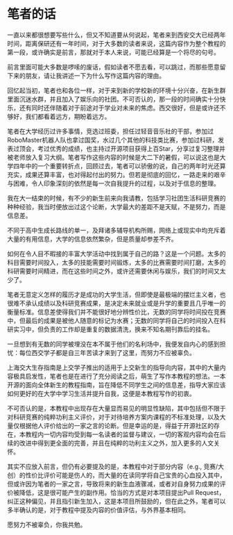 # 笔者的话

一直以来都很想要写些什么，但又不知道要从何说起，笔者来到西安交大已经两年时间，距离保研还有一年时间，对于大多数的读者来说，这篇内容作为整个教程的第一段，或许确实是前言，那就对于本人来说，可能已经算是一个将尽的句号。

前言里面可能大多数是啰嗦的废话，假如读者不愿去看，可以跳过，而那些愿意留下来的朋友，请让我讲述一下为什么写作这篇内容的理由。

回忆起当初，笔者也和各位一样，对于来到新的学校新的环境十分兴奋，在新生群里面沉迷水群，并且加入了娱乐向的社团。不可否认的，那一段的时间确实十分快乐，还有同时还伴随着对于前途对于学业对未来的焦虑。西交很好，但是或许还不够好，我们都看着远方，期盼着远方。

笔者在大学经历过许多事情，竞选过班委，担任过轻音音乐社的干部，参加过RoboMaster机器人队也拿过国奖，水过几个其他的科技类比赛，参加过科研，发表过顶会，考过优秀的成绩，也主持过开源项目获得上百Star，分享过复习整理并被老师放入复习大纲。笔者写作这些内容的时候是大二下的暑假，可以说这也是大学四年中的一个重要转折点，回顾过去，笔者可以骄傲的说，自己的两年时光还算充实，成果还算丰富，也对得起付出的努力。但若是彻底的回忆，一路走来的艰辛与困难，令人印象深刻的依然是每一次自我提升的过程，以及对于信息的整理。

我在大一结束的时候，有不少的新生前来向我请教，包括学习社团生活科研竞赛的种种经验，我当时便放出过这个论断，大学最大的差距不是天赋，不是努力，而是信息差。

不同于高中生成长路线的单一，及拜诸多辅导机构所赐，网络上或现实中均充斥着大量的有用信息，大学的信息依然繁杂，但是质量却参差不齐。

如何在令人目不暇接的丰富大学活动中找到属于自己的路？这是一个问题。太多的科目需要时间投入，太多的技能需要时间锻炼，太多的比赛需要时间打磨，太多的科研需要时间精进，而在这些时间之外，或许还需要休闲与娱乐，我们的时间又太少了。

笔者无意定义怎样的履历才是成功的大学生活，但即使是最极端的摆烂主义者，也很难不承认成绩以及科研竞赛成果，是决定未来就业或是升学的重要且几乎唯一的衡量标准。信息差使得我们并不能很好地分辨性价比，无数的同学将时间投在竞赛中，但最后的成果是被他人随意的标记为水赛；无数的同学将自己的时间投入在科研实习中，但负责的工作却是重复的数据清洗，换来不知名期刊靠后的挂名。

一旦想到有无数的同学被埋没在本不属于他们的名利场中，我便发自内心的感到担忧：每位西交学子都是自三年苦读才来到了这里，而努力不应被辜负。

上海交大生存指南是上交学子推出的适用于上交新生的指导向内容，其中的大量内容极具启发性，笔者也是在进行了充分阅读之后，萌生了写作本教程的想法。一本开源的面向全体新生的教程指南，旨在降低不同学生之间的信息差，指导大家应该如何更好的在大学中学习生活并提升自我，这便是本教程写作的初衷。

不可否认的是，本教程中出现存在大量显而易见的明显性缺陷，其中包括但不限于对科研竞赛的纯粹功利主义评价，对于对待培养方案内课程的不标准处理，以及大量仅根据他人评价给出的一家之言的论断。但是幸运的是，得益于开源社区的存在，本教程内一切内容均受到每一名读者的监督与建议，一切的客观内容均会在后续的改进中得到更全面的完善，并且在纯粹的功利主义之外，加入更多的人文关怀。

其实不应放入前言，但仍有必要提及的是，本教程中对于部分内容（e.g., 竞赛/大创）的性价比评价可能是伤人的，而大量的在读同学将自己宝贵的心血投入其中，但或许因为笔者的一家之言，导致将来的新生血液骤减，或者对自身努力成果的评价被降低，这是很可能产生的副作用。恰当的方式是对本项目提出Pull Request，纠正这种偏见，并且指引新生加入，这是本项目所鼓励的，但在此之外，笔者可以多半确认的是，对于教程中提及内容的价值评估，与外界基本相同。

愿努力不被辜负，你我共勉。